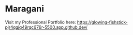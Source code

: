 # Maragani

Visit my Professional Portfolio here: https://glowing-fishstick-pjr4qgjq49rqc676r-5500.app.github.dev/
